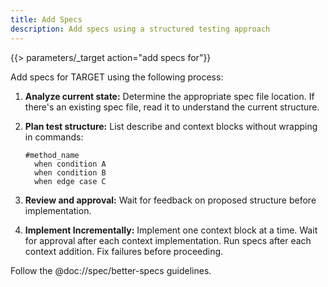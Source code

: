```yaml
---
title: Add Specs
description: Add specs using a structured testing approach
---
```


{{> parameters/_target action="add specs for"}}

Add specs for TARGET using the following process:

1. **Analyze current state:** Determine the appropriate spec file location. If there's an existing spec file, read it to understand the current structure.

2. **Plan test structure:** List describe and context blocks without wrapping in commands:

   ```
   #method_name
     when condition A
     when condition B
     when edge case C
   ```

3. **Review and approval:** Wait for feedback on proposed structure before implementation.

4. **Implement Incrementally:** Implement one context block at a time. Wait for approval after each context implementation. Run specs after each context addition. Fix failures before proceeding.

Follow the @doc://spec/better-specs guidelines.
